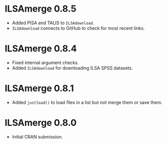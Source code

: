 # ILSAmerge 0.8.5
- Added PISA and TALIS to `ILSAdownload`.
- `ILSAdownload` connects to GitHub to check for most recent links.

# ILSAmerge 0.8.4
- Fixed internal argument checks.
- Added `ILSAdownload` for downloading ILSA SPSS datasets.

# ILSAmerge 0.8.1
 - Added `justload()` to load files in a list but not merge them or save them.

# ILSAmerge 0.8.0

* Initial CRAN submission.
